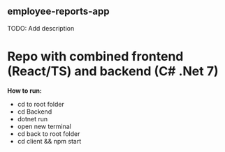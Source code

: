 ## employee-reports-app
TODO: Add description

# Repo with combined frontend (React/TS) and backend (C# .Net 7)

__How to run:__ <br>
* cd to root folder
* cd Backend
* dotnet run
* open new terminal
* cd back to root folder
* cd client && npm start
